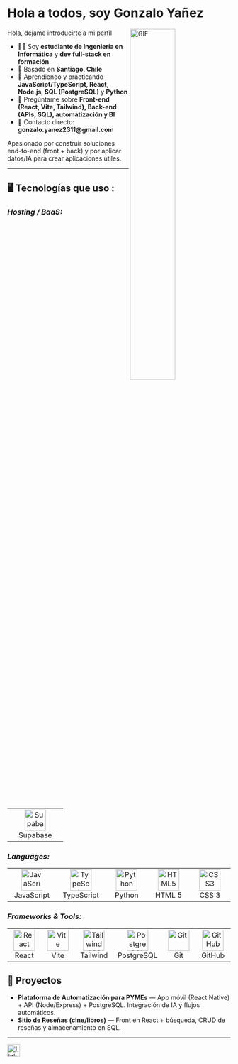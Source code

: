 # Hola a todos, soy Gonzalo Yañez
<img align="right" alt="GIF" src="https://github.com/abhisheknaiidu/abhisheknaiidu/blob/master/code.gif?raw=true" width="45%" />

Hola, déjame introducirte a mi perfil

<ul>
  <li>👨‍🎓 Soy <b>estudiante de Ingeniería en Informática</b> y <b>dev full-stack en formación</b></li>
  <li>📍 Basado en <b>Santiago, Chile</b></li>
  <li>🌱 Aprendiendo y practicando <b>JavaScript/TypeScript, React, Node.js, SQL (PostgreSQL)</b> y <b>Python</b></li>
  <li>💬 Pregúntame sobre <b>Front-end (React, Vite, Tailwind), Back-end (APIs, SQL), automatización y BI</b></li>
  <li>📮 Contacto directo: <b>gonzalo.yanez2311@gmail.com</b></li>
</ul>

Apasionado por construir soluciones end-to-end (front + back) y por aplicar datos/IA para crear aplicaciones útiles.

---

## 🖥️ Tecnologías que uso :

<h3><i>Hosting / BaaS:</i></h3>
<table>
  <tr>
    <td align="center" width="110">
      <!-- Supabase (SimpleIcons - color oficial) -->
      <img src="https://cdn.simpleicons.org/supabase/3ECF8E" width="48" height="48" alt="Supabase" />
      <br>Supabase
    </td>
  </tr>
</table>

<h3><i>Languages:</i></h3>
<table>
  <tr>
    <td align="center" width="110">
      <img src="https://cdn.jsdelivr.net/gh/devicons/devicon/icons/javascript/javascript-original.svg" width="48" height="48" alt="JavaScript" />
      <br>JavaScript
    </td>
    <td align="center" width="110">
      <img src="https://cdn.jsdelivr.net/gh/devicons/devicon/icons/typescript/typescript-original.svg" width="48" height="48" alt="TypeScript" />
      <br>TypeScript
    </td>
    <td align="center" width="110">
      <img src="https://cdn.jsdelivr.net/gh/devicons/devicon/icons/python/python-original.svg" width="48" height="48" alt="Python" />
      <br>Python
    </td>
    <td align="center" width="110">
      <img src="https://cdn.jsdelivr.net/gh/devicons/devicon/icons/html5/html5-original.svg" width="48" height="48" alt="HTML5" />
      <br>HTML 5
    </td>
    <td align="center" width="110">
      <img src="https://cdn.jsdelivr.net/gh/devicons/devicon/icons/css3/css3-original.svg" width="48" height="48" alt="CSS3" />
      <br>CSS 3
    </td>
  </tr>
</table>

<h3><i>Frameworks &amp; Tools:</i></h3>
<table>
  <tr>
    <td align="center" width="110">
      <img src="https://cdn.jsdelivr.net/gh/devicons/devicon/icons/react/react-original.svg" width="48" height="48" alt="React" />
      <br>React
    </td>
    <td align="center" width="110">
      <img src="https://cdn.jsdelivr.net/gh/devicons/devicon/icons/vitejs/vitejs-original.svg" width="48" height="48" alt="Vite" />
      <br>Vite
    </td>
    <td align="center" width="110">
      <img src="https://cdn.jsdelivr.net/gh/devicons/devicon/icons/tailwindcss/tailwindcss-original.svg" width="48" height="48" alt="Tailwind CSS" />
      <br>Tailwind
    </td>
    <td align="center" width="110">
      <img src="https://cdn.jsdelivr.net/gh/devicons/devicon/icons/postgresql/postgresql-original.svg" width="48" height="48" alt="PostgreSQL" />
      <br>PostgreSQL
    </td>
    <td align="center" width="110">
      <img src="https://cdn.jsdelivr.net/gh/devicons/devicon/icons/git/git-original.svg" width="48" height="48" alt="Git" />
      <br>Git
    </td>
    <td align="center" width="110">
      <!-- GitHub en blanco para tema oscuro -->
      <img src="https://cdn.simpleicons.org/github/ffffff" width="48" height="48" alt="GitHub" />
      <br>GitHub
    </td>
  </tr>
</table>

## 🚧 Proyectos

- <b>Plataforma de Automatización para PYMEs</b> — App móvil (React Native) + API (Node/Express) + PostgreSQL. Integración de IA y flujos automáticos.
- <b>Sitio de Reseñas (cine/libros)</b> — Front en React + búsqueda, CRUD de reseñas y almacenamiento en SQL.

------

<a href="https://www.linkedin.com/in/gonya/" target="_blank" rel="noopener noreferrer" title="LinkedIn - Gonzalo Yañez">
  <img src="https://cdn.jsdelivr.net/gh/devicons/devicon/icons/linkedin/linkedin-original.svg"
       width="28" height="28" alt="LinkedIn" />
</a>
